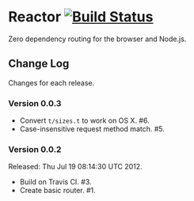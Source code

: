 # Reactor [![Build Status](https://secure.travis-ci.org/bigeasy/reactor.png?branch=master)](http://travis-ci.org/bigeasy/reactor)

Zero dependency routing for the browser and Node.js.

## Change Log 

Changes for each release.

### Version 0.0.3

 * Convert `t/sizes.t` to work on OS X. #6.
 * Case-insensitive request method match. #5.

### Version 0.0.2

Released: Thu Jul 19 08:14:30 UTC 2012.

 * Build on Travis CI. #3.
 * Create basic router. #1.

